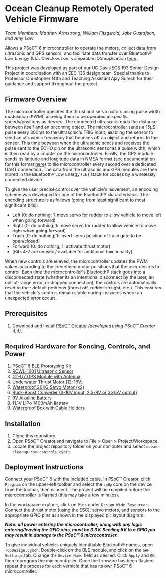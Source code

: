 # Ocean Cleanup Remotely Operated Vehicle Firmware
*Team Members: Matthew Armstrong, William Fitzgerald, Jake Gustafson, and Amy Law*

Allows a PSoC™ 6 microcontroller to operate the motors, collect data from ultrasonic and GPS sensors, and facilitate data transfer over Bluetooth® Low Energy (LE). Check out our compatible iOS application [here](https://github.com/matthewarmstr/ocean-cleanup-app). 

This project was developed as part of our UC Davis ECS 193 Senior Design Project in coordination with an EEC 136 design team. Special thanks to Professor Christopher Nitta and Teaching Assistant Ajay Suresh for their guidance and support throughout the project.

## Firmware Overview
The microcontroller operates the thrust and servo motors using pulse width modulation (PWM), allowing them to be operated at specific speeds/positions as desired. The connected ultrasonic reads the distance between itself and an oncoming object. The microcontroller sends a 15µS pulse every 300ms to the ultrasonic's TRIG input, enabling the sensor to send an ultrasonic frequency that bounces off an object and returns to the sensor. This time between when the ultrasonic sends and receives the pulse sent to the ECHO pin on the ultrasonic sensor as a pulse width, which is then read by a counter on the microcontroller. Finally, the GPS module sends its latitude and longitude data in NMEA format (see documentation for this format [here](https://w3.cs.jmu.edu/bernstdh/web/common/help/nmea-sentences.php)) to the microcontroller every second over a dedicated UART connection. The data from the ultrasonic and GPS modules are then stored in the Bluetooth® Low Energy (LE) stack for access by a wirelessly connected device.

To give the user precise control over the vehicle's movement, an encoding scheme was developed for one of the Bluetooth® characteristics. The encoding structure is as follows (going from least significant to most significant bits):
- Left (0: do nothing; 1: move servo for rudder to allow vehicle to move left when going forward)
- Right (0: do nothing; 1: move servo for rudder to allow vehicle to move right when going forward)
- Trash (0: do nothing; 1: invert servo position of trash gate to be open/closed)
- Forward (0: do nothing; 1: activate thrust motor)
- [Bits 4-7 are unused / available for additional functionality]

When new controls are reieved, the microcontroller updates the PWM values according to the predefined motor poisitions that the user desires to control. Each time the microcontroller's Bluetooth® stack goes into a disconnected state (whether its an intentional disconnect by the user, an out-ot-range error, or dropped connection), the controls are automatically reset to their default positions (thrust off, rudder straight, etc.). This ensures that the vehicle's controls remain stable during instances where an unexpected error occurs.

## Prerequisites
1. Download and install [PSoC™ Creator](https://www.infineon.com/cms/en/design-support/tools/sdk/psoc-software/psoc-creator/) *(developed using PSoC™ Creator 4.4)*.

## Required Hardware for Sensing, Controls, and Power
1. [PSoC™ 6 BLE Prototyping Kit](https://www.infineon.com/cms/en/product/evaluation-boards/cy8cproto-063-ble/)
2. [RCWL-1601 Ultrasonic Sensor](https://www.amazon.com/JESSINIE-RCWL-1601-Ultrasonic-Ranging-Compatible/dp/B0CB3YCFYY)
3. [GT-U7 GPS Module with Antenna](https://www.amazon.com/dp/B07PRGBLX7)
4. [Underwater Thrust Motor (12-16V)](https://www.amazon.com/APISQUEEN-Underwater-Brushless-Propeller-Propulsion/dp/B0BWJJRQ2Z)
5. [Waterproof 20KG Servo Motor (x2)](https://www.amazon.com/Miuzei-Torque-Digital-Waterproof-Control/dp/B07HNTKSZT)
6. [Buck-Boost Converter (3-16V input, 2.5-9V or 3.3/5V output)](https://www.sparkfun.com/products/15208)
7. [9V Alkaline Battery](https://www.amazon.com/Duracell-MN1604B2Z-Alkaline-General-Purpose/dp/B00PV1EIX8)
8. [11.1V LiPo 1400mAh Battery](https://www.amazon.com/Connector-Airplane-Helicopter-Quadcopter-Multi-Motor/dp/B07L6BNTDV)
9. [Waterproof Box with Cable Holders](https://www.amazon.com/Joinfworld-Outdoor-Extension-Cord-Cover/dp/B0CKZ34N8L)

## Installation
1. Clone this repository.
2. Open PSoC™ Creator and navigate to File > Open > Project/Workspace.
3. Locate the project repository folder on your computer and select `ocean-cleanup-rov-controls.cyprj`.

## Deployment Instructions
Connect your PSoC™ 6 with the included cable. In PSoC™ Creator, click `Program` on the upper-left toolbar and select the `cm0p` core on the device from the toolbar, then connect. The project will be compiled before the microcontroller is flashed (this may take a few minutes).

In the workspace explorer, click on `Pins` under `Design Wide Resources`. Connect the thrust motor (using the ESC), servo motors, and sensors to the appropriate GPIO pins as shown in the displayed pin layout diagram.

***Note: all power entering the microcontroller, along with any logic entering/leaving the GPIO pins, must be 3.3V. Sending 5V to a GPIO pin may result in damage to the PSoC™ 6 microcontroller.***

To give individual vehicles uniquely identifiable Bluetooth® names, open `TopDesign.cysch`. Double-click on the BLE module, and click on the `GAP Settings` tab. Change the `Device Name` field as desired. Click `Apply` and `OK`, then reprogram the microcontroller. Once the firmware has been flashed, repeat the process for each verhicle that has its own PSoC™ 6 microcontroller. 
